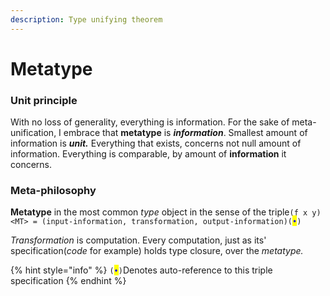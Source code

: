 ```yaml
---
description: Type unifying theorem
---
```


# Metatype

### Unit principle

With no loss of generality, everything is information. For the sake of meta-unification, I embrace that **metatype** is _**information**_. Smallest amount of information is _**unit.**_ Everything that exists, concerns not null amount of information. Everything is comparable, by amount of **information** it concerns.&#x20;

### Meta-philosophy

**Metatype** in the most common _type_ object in the sense of the triple`(f x y)<MT> = (input-information, transformation, output-information)(`<mark style="color:blue;">`•`</mark>`)`

_Transformation_ is computation. Every computation, just as its' specification(_code_ for example) holds type closure, over the _metatype._

{% hint style="info" %}
`(`<mark style="color:blue;">`•`</mark>`)`Denotes auto-reference to this triple specification
{% endhint %}
